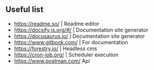 ## Useful list

- https://readme.so/ | Readme editor
- https://docsify.js.org/#/ | Documentation site generator
- https://docusaurus.io/ | Documentation site generator
- https://www.gitbook.com/ | For documentation
- https://forestry.io/ | Headless cms 
- https://cron-job.org/ | Scheduler execution
- https://www.postman.com/ Api 